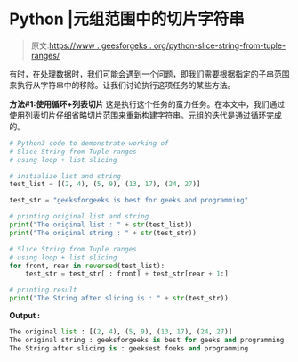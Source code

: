 # Python |元组范围中的切片字符串

> 原文:[https://www . geesforgeks . org/python-slice-string-from-tuple-ranges/](https://www.geeksforgeeks.org/python-slice-string-from-tuple-ranges/)

有时，在处理数据时，我们可能会遇到一个问题，即我们需要根据指定的子串范围来执行从字符串中的移除。让我们讨论执行这项任务的某些方法。

**方法#1:使用循环+列表切片**
这是执行这个任务的蛮力任务。在本文中，我们通过使用列表切片仔细省略切片范围来重新构建字符串。元组的迭代是通过循环完成的。

```py
# Python3 code to demonstrate working of
# Slice String from Tuple ranges
# using loop + list slicing

# initialize list and string 
test_list = [(2, 4), (5, 9), (13, 17), (24, 27)]

test_str = "geeksforgeeks is best for geeks and programming"

# printing original list and string
print("The original list : " + str(test_list))
print("The original string : " + str(test_str))

# Slice String from Tuple ranges
# using loop + list slicing
for front, rear in reversed(test_list):
    test_str = test_str[ : front] + test_str[rear + 1:]

# printing result
print("The String after slicing is : " + str(test_str))
```

**Output :**

```py
The original list : [(2, 4), (5, 9), (13, 17), (24, 27)]
The original string : geeksforgeeks is best for geeks and programming
The String after slicing is : geeksest foeks and programming

```